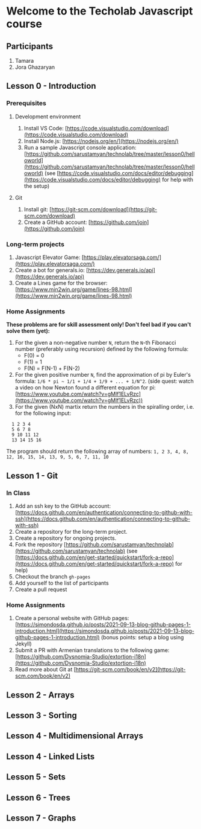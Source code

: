 # Welcome to the Techolab Javascript course

## Participants

1. Tamara
2. Jora Ghazaryan

## Lesson 0 - Introduction

### Prerequisites

1. Development environment

   1. Install VS Code: [https://code.visualstudio.com/download](https://code.visualstudio.com/download)
   2. Install Node.js: [https://nodejs.org/en/](https://nodejs.org/en/)
   3. Run a sample Javascript console application: [https://github.com/sarustamyan/technolab/tree/master/lesson0/helloworld](https://github.com/sarustamyan/technolab/tree/master/lesson0/helloworld) (see [https://code.visualstudio.com/docs/editor/debugging](https://code.visualstudio.com/docs/editor/debugging) for help with the setup)

2. Git 

   1. Install git: [https://git-scm.com/download](https://git-scm.com/download)
   2. Create a GitHub account: [https://github.com/join](https://github.com/join)

### Long-term projects

1. Javascript Elevator Game: [https://play.elevatorsaga.com/](https://play.elevatorsaga.com/)
2. Create a bot for generals.io: [https://dev.generals.io/api](https://dev.generals.io/api)
3. Create a Lines game for the browser: [https://www.min2win.org/game/lines-98.html](https://www.min2win.org/game/lines-98.html)

### Home Assignments

**These problems are for skill assessment only! Don't feel bad if you can't solve them (yet):**

1. For the given a non-negative number `N`, return the `N`-th Fibonacci number (preferably using recursion) defined by the following formula: 
   - F(0) = 0
   - F(1) = 1
   - F(N) = F(N-1) + F(N-2) 
2. For the given positive number `N`, find the approximation of pi by Euler's formula: `1/6 * pi ~ 1/1 + 1/4 + 1/9 + ... + 1/N^2`. (side quest: watch a video on how  Newton found a different equation for pi: [https://www.youtube.com/watch?v=gMlf1ELvRzc](https://www.youtube.com/watch?v=gMlf1ELvRzc))  
3. For the given (NxN) martix return the numbers in the spiralling order, i.e. for the following input:
```
  1 2 3 4 
  5 6 7 8 
  9 10 11 12
  13 14 15 16
```
  The program should return the following array of numbers: `1, 2 3, 4, 8, 12, 16, 15, 14, 13, 9, 5, 6, 7, 11, 10`

## Lesson 1 - Git

### In Class

1. Add an ssh key to the GitHub account: [https://docs.github.com/en/authentication/connecting-to-github-with-ssh](https://docs.github.com/en/authentication/connecting-to-github-with-ssh)
2. Create a repository for the long-term project.
3. Create a repository for ongoing projects.
4. Fork the repository [https://github.com/sarustamyan/technolab](https://github.com/sarustamyan/technolab) (see [https://docs.github.com/en/get-started/quickstart/fork-a-repo](https://docs.github.com/en/get-started/quickstart/fork-a-repo) for help)
5. Checkout the branch `gh-pages`
6. Add yourself to the list of participants
7. Create a pull request 

### Home Assignments

1. Create a personal website with GitHub pages: [https://simondosda.github.io/posts/2021-09-13-blog-github-pages-1-introduction.html](https://simondosda.github.io/posts/2021-09-13-blog-github-pages-1-introduction.html) (bonus points: setup a blog using Jekyll)
2. Submit a PR with Armenian translations to the following game: [https://github.com/Dysnomia-Studio/extortion-i18n](https://github.com/Dysnomia-Studio/extortion-i18n)
3. Read more about Git at [https://git-scm.com/book/en/v2](https://git-scm.com/book/en/v2)

## Lesson 2 - Arrays

## Lesson 3 - Sorting

## Lesson 4 - Multidimensional Arrays

## Lesson 4 - Linked Lists

## Lesson 5 - Sets

## Lesson 6 - Trees

## Lesson 7 - Graphs



